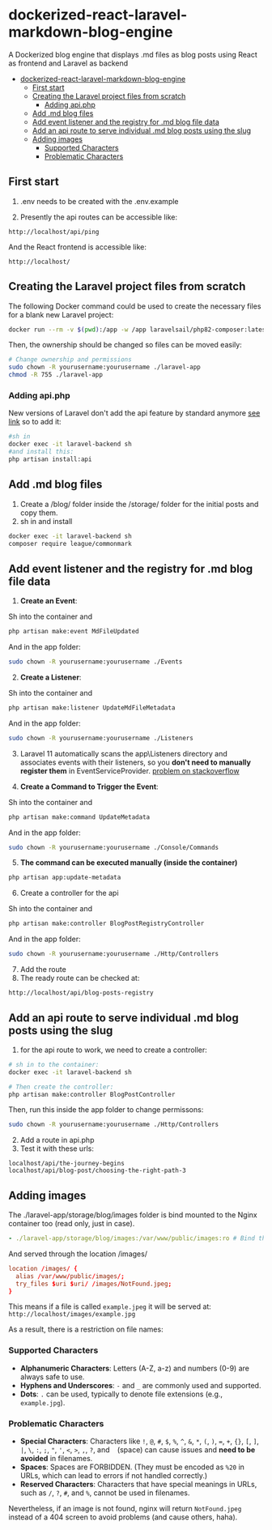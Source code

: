 # dockerized-react-laravel-markdown-blog-engine
A Dockerized blog engine that displays .md files as blog posts using React as frontend and Laravel as backend

- [dockerized-react-laravel-markdown-blog-engine](#dockerized-react-laravel-markdown-blog-engine)
  - [First start](#first-start)
  - [Creating the Laravel project files from scratch](#creating-the-laravel-project-files-from-scratch)
    - [Adding api.php](#adding-apiphp)
  - [Add .md blog files](#add-md-blog-files)
  - [Add event listener and the registry for .md blog file data](#add-event-listener-and-the-registry-for-md-blog-file-data)
  - [Add an api route to serve individual .md blog posts using the slug](#add-an-api-route-to-serve-individual-md-blog-posts-using-the-slug)
  - [Adding images](#adding-images)
    - [Supported Characters](#supported-characters)
    - [Problematic Characters](#problematic-characters)

## First start
1. .env needs to be created with the .env.example

2. Presently the api routes can be accessible like:
```
http://localhost/api/ping
```
And the React frontend is accessible like:
```
http://localhost/
```

## Creating the Laravel project files from scratch

The following Docker command could be used to create the necessary files for a blank new Laravel project:

```bash
docker run --rm -v $(pwd):/app -w /app laravelsail/php82-composer:latest composer create-project --prefer-dist laravel/laravel laravel-app
```
Then, the ownership should be changed so files can be moved easily:

```bash
# Change ownership and permissions
sudo chown -R yourusername:yourusername ./laravel-app
chmod -R 755 ./laravel-app
```

### Adding api.php

New versions of Laravel don't add the api feature by standard anymore [see link](https://laracasts.com/discuss/channels/laravel/recurring-issue-with-missing-apiphp-and-service-providers-in-fresh-laravel-installations) so to add it:

```bash
#sh in
docker exec -it laravel-backend sh
#and install this:
php artisan install:api
```
## Add .md blog files

1. Create a /blog/ folder inside the /storage/ folder for the initial posts and copy them.
2. sh in and install
```bash
docker exec -it laravel-backend sh
composer require league/commonmark
```

## Add event listener and the registry for .md blog file data

1. **Create an Event**:
   
Sh into the container and
```sh
php artisan make:event MdFileUpdated
```

And in the app folder:
```bash
sudo chown -R yourusername:yourusername ./Events
```

2. **Create a Listener**:
   
Sh into the container and
```sh
php artisan make:listener UpdateMdFileMetadata
```

And in the app folder:
```bash
sudo chown -R yourusername:yourusername ./Listeners
```

3. Laravel 11 automatically scans the app\Listeners directory and associates events with their listeners, so you **don't need to manually register them** in EventServiceProvider. [problem on stackoverflow](https://stackoverflow.com/questions/78230554/event-and-event-listener-laravel-11)

4. **Create a Command to Trigger the Event**:

Sh into the container and
```sh
php artisan make:command UpdateMetadata
```

And in the app folder:
```bash
sudo chown -R yourusername:yourusername ./Console/Commands
```

5. **The command can be executed manually (inside the container)**
```sh
php artisan app:update-metadata
```

6. Create a controller for the api
  
Sh into the container and
```sh
php artisan make:controller BlogPostRegistryController
```
And in the app folder:
```bash
sudo chown -R yourusername:yourusername ./Http/Controllers
```

7. Add the route
8. The ready route can be checked at:
```
http://localhost/api/blog-posts-registry
```

## Add an api route to serve individual .md blog posts using the slug

1. for the api route to work, we need to create a controller:
```sh
# sh in to the container:
docker exec -it laravel-backend sh

# Then create the controller:
php artisan make:controller BlogPostController
```

Then, run this inside the app folder to change permissons:
```bash
sudo chown -R yourusername:yourusername ./Http/Controllers
```

2. Add a route in api.php
3. Test it with these urls:
```
localhost/api/the-journey-begins
localhost/api/blog-post/choosing-the-right-path-3
```

## Adding images

The ./laravel-app/storage/blog/images folder is bind mounted to the Nginx container too (read only, just in case).

```yml
- ./laravel-app/storage/blog/images:/var/www/public/images:ro # Bind the blog images directory for more efficient image sharing
```

And served through the location /images/

```conf
location /images/ {
  alias /var/www/public/images/;
  try_files $uri $uri/ /images/NotFound.jpeg;
}
```

This means if a file is called `example.jpeg` it will be served at: `http://localhost/images/example.jpg`

As a result, there is a restriction on file names:

### Supported Characters
- **Alphanumeric Characters**: Letters (A-Z, a-z) and numbers (0-9) are always safe to use.
- **Hyphens and Underscores**: `-` and `_` are commonly used and supported.
- **Dots**: `.` can be used, typically to denote file extensions (e.g., `example.jpg`).

### Problematic Characters
- **Special Characters**: Characters like `!`, `@`, `#`, `$`, `%`, `^`, `&`, `*`, `(`, `)`, `=`, `+`, `{}`, `[`, `]`, `|`, `\`, `:`, `;`, `"`, `'`, `<`, `>`, `,`, `?`, and ` ` (space) can cause issues and **need to be avoided** in filenames.
- **Spaces**: Spaces are FORBIDDEN. (They must be encoded as `%20` in URLs, which can lead to errors if not handled correctly.)
- **Reserved Characters**: Characters that have special meanings in URLs, such as `/`, `?`, `#`, and `%`, cannot be used in filenames.

Nevertheless, if an image is not found, nginx will return `NotFound.jpeg` instead of a 404 screen to avoid problems (and cause others, haha).

